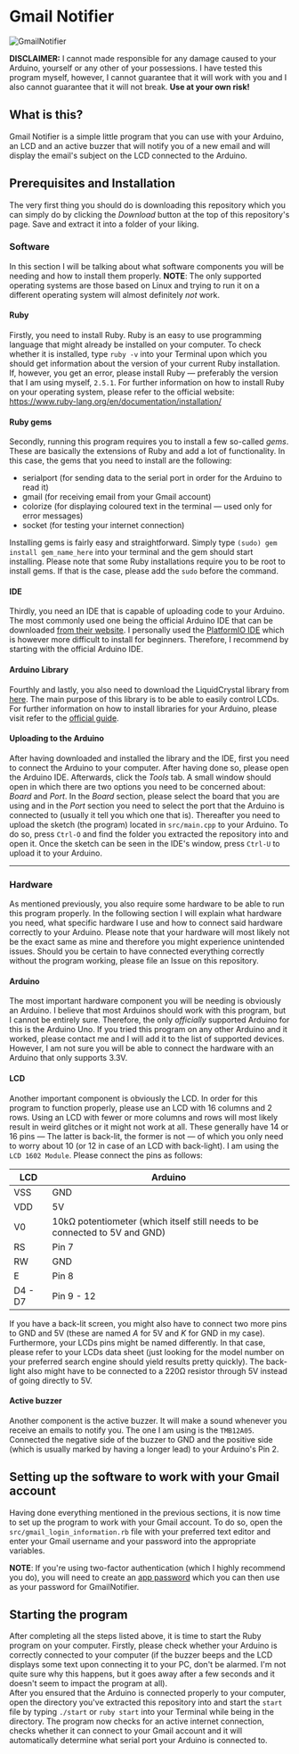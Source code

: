 # Gmail Notifier
![GmailNotifier](https://i.imgur.com/lNnF3K0.jpg)

__DISCLAIMER:__ I cannot made responsible for any damage caused to your Arduino, yourself or any other of your possessions. I have tested this program myself, however, I cannot guarantee that it will work with you and I also cannot guarantee that it will not break. __Use at your own risk!__

## What is this?
Gmail Notifier is a simple little program that you can use with your Arduino, an LCD and an active buzzer that will notify you of a new email and will display the email's subject on the LCD connected to the Arduino.

## Prerequisites and Installation
The very first thing you should do is downloading this repository which you can simply do by clicking the _Download_ button at the top of this repository's page. Save and extract it into a folder of your liking.

### Software
In this section I will be talking about what software components you will be needing and how to install them properly.
__NOTE__: The only supported operating systems are those based on Linux and trying to run it on a different operating system will almost definitely _not_ work.

#### Ruby
Firstly, you need to install Ruby. Ruby is an easy to use programming language that might already be installed on your computer. To check whether it is installed, type `ruby -v` into your Terminal upon which you should get information about the version of your current Ruby installation.
<br>
If, however, you get an error, please install Ruby — preferably the version that I am using myself, `2.5.1`. For further information on how to install Ruby on your operating system, please refer to the official website: https://www.ruby-lang.org/en/documentation/installation/

#### Ruby gems
Secondly, running this program requires you to install a few so-called _gems_. These are basically the extensions of Ruby and add a lot of functionality. In this case, the gems that you need to install are the following:
* serialport (for sending data to the serial port in order for the Arduino to read it)
* gmail (for receiving email from your Gmail account)
* colorize (for displaying coloured text in the terminal — used only for error messages)
* socket (for testing your internet connection)

Installing gems is fairly easy and straightforward. Simply type `(sudo) gem install gem_name_here` into your terminal and the gem should start installing. Please note that some Ruby installations require you to be root to install gems. If that is the case, please add the `sudo` before the command.

#### IDE
Thirdly, you need an IDE that is capable of uploading code to your Arduino. The most commonly used one being the official Arduino IDE that can be downloaded [from their website](https://www.arduino.cc/en/Main/Software). I personally used the [PlatformIO IDE](https://platformio.org/platformio-ide) which is however more difficult to install for beginners. Therefore, I recommend by starting with the official Arduino IDE.

#### Arduino Library
Fourthly and lastly, you also need to download the LiquidCrystal library from [here](https://github.com/arduino-libraries/LiquidCrystal). The main purpose of this library is to be able to easily control LCDs.
For further information on how to install libraries for your Arduino, please visit refer to the [official guide](https://www.arduino.cc/en/Guide/Libraries).

#### Uploading to the Arduino
After having downloaded and installed the library and the IDE, first you need to connect the Arduino to your computer. After having done so, please open the Arduino IDE. Afterwards, click the _Tools_ tab. A small window should open in which there are two options you need to be concerned about: _Board_ and _Port_. In the _Board_ section, please select the board that you are using and in the _Port_ section you need to select the port that the Arduino is connected to (usually it tell you which one that is).
Thereafter you need to upload the sketch (the program) located in `src/main.cpp` to your Arduino. To do so, press `Ctrl-O` and find the folder you extracted the repository into and open it. Once the sketch can be seen in the IDE's window, press `Ctrl-U` to upload it to your Arduino.

-----

### Hardware
As mentioned previously, you also require some hardware to be able to run this program properly. In the following section I will explain what hardware you need, what specific hardware I use and how to connect said hardware correctly to your Arduino. Please note that your hardware will most likely not be the exact same as mine and therefore you might experience unintended issues. Should you be certain to have connected everything correctly without the program working, please file an Issue on this repository.

#### Arduino
The most important hardware component you will be needing is obviously an Arduino. I believe that most Arduinos should work with this program, but I cannot be entirely sure. Therefore, the only _officially_ supported Arduino for this is the Arduino Uno. If you tried this program on any other Arduino and it worked, please contact me and I will add it to the list of supported devices. However, I am not sure you will be able to connect the hardware with an Arduino that only supports 3.3V.

#### LCD
Another important component is obviously the LCD. In order for this program to function properly, please use an LCD with 16 columns and 2 rows. Using an LCD with fewer or more columns and rows will most likely result in weird glitches or it might not work at all.
These generally have 14 or 16 pins — The latter is back-lit, the former is not — of which you only need to worry about 10 (or 12 in case of an LCD with back-light). I am using the `LCD 1602 Module`.
Please connect the pins as follows:

|LCD   |Arduino|
|------|-------|
VSS    |GND
VDD    |5V
V0     |10kΩ potentiometer (which itself still needs to be connected to 5V and GND)
RS     |Pin 7
RW     |GND
E      |Pin 8
D4 - D7|Pin 9 - 12

If you have a back-lit screen, you might also have to connect two more pins to GND and 5V (these are named _A_ for 5V and _K_ for GND in my case). Furthermore, your LCDs pins might be named differently. In that case, please refer to your LCDs data sheet (just looking for the model number on your preferred search engine should yield results pretty quickly). The back-light also might have to be connected to a 220Ω resistor through 5V instead of going directly to 5V.

#### Active buzzer
Another component is the active buzzer. It will make a sound whenever you receive an emails to notify you. The one I am using is the `TMB12A05`. Connected the negative side of the buzzer to GND and the positive side (which is usually marked by having a longer lead) to your Arduino's Pin 2.

## Setting up the software to work with your Gmail account
Having done everything mentioned in the previous sections, it is now time to set up the program to work with your Gmail account. To do so, open the `src/gmail_login_information.rb` file with your preferred text editor and enter your Gmail username and your password into the appropriate variables.

__NOTE__: If you're using two-factor authentication (which I highly recommend you do), you will need to create an [app password](https://support.google.com/accounts/answer/185833?hl=en) which you can then use as your password for GmailNotifier.

## Starting the program
After completing all the steps listed above, it is time to start the Ruby program on your computer. Firstly, please check whether your Arduino is correctly connected to your computer (if the buzzer beeps and the LCD displays some text upon connecting it to your PC, don't be alarmed. I'm not quite sure why this happens, but it goes away after a few seconds and it doesn't seem to impact the program at all).
<br>
After you ensured that the Arduino is connected properly to your computer, open the directory you've extracted this repository into and start the `start` file by typing `./start` or `ruby start` into your Terminal while being in the directory. The program now checks for an active internet connection, checks whether it can connect to your Gmail account and it will automatically determine what serial port your Arduino is connected to.
